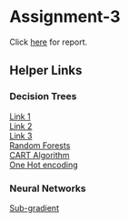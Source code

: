# Assignment-3

Click [here](https://docs.google.com/document/d/1N5b3_DP649q8z6UsubnyO47vMeagCoUeG-sY4Oe3i0U) for report.

## Helper Links
### Decision Trees
[Link 1](https://scikit-learn.org/stable/modules/generated/sklearn.tree.DecisionTreeClassifier.html)</br>
[Link 2](https://scikit-learn.org/stable/modules/tree.html)</br>
[Link 3](https://github.com/scikit-learn/scikit-learn/issues/5442)</br>
[Random Forests](https://scikit-learn.org/stable/modules/generated/sklearn.ensemble.RandomForestClassifier.html)</br>
[CART Algorithm](https://en.wikipedia.org/wiki/Predictive_analytics#Classification_and_regression_trees_.28CART.29)</br>
[One Hot encoding](https://www.kaggle.com/dansbecker/using-categorical-data-with-one-hot-encoding)</br>

### Neural Networks
[Sub-gradient](https://en.wikipedia.org/wiki/Subderivative)